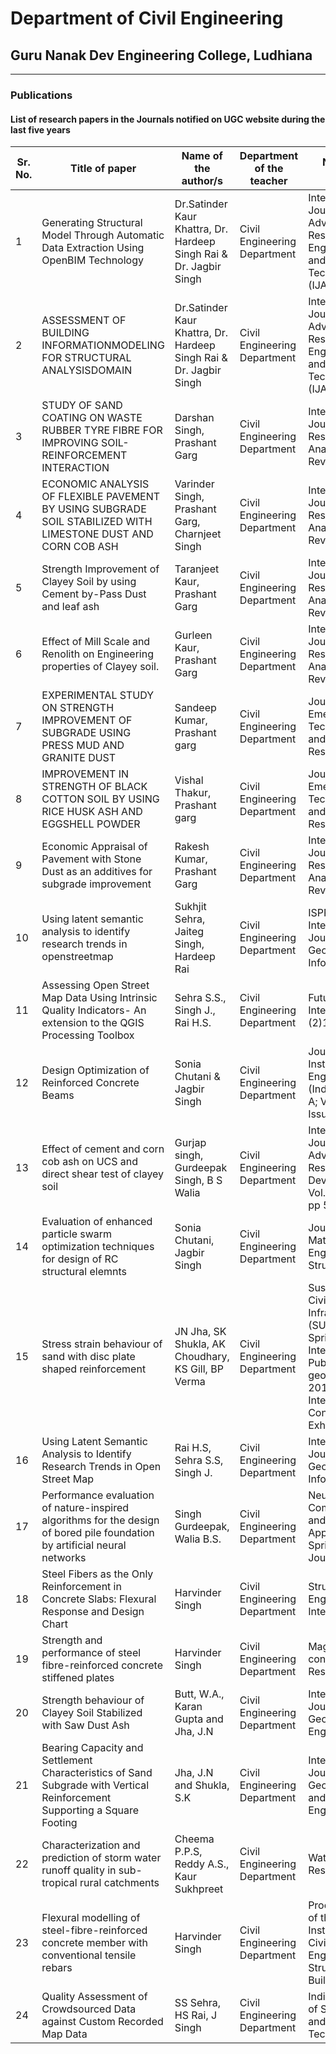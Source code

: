 # Department of Civil Engineering
## Guru Nanak Dev Engineering College, Ludhiana

---

### Publications



#### List of research papers in the Journals notified on UGC website during the last five years

| Sr. No.	| Title of paper	| Name of the author/s	| Department of the teacher	| Name of journal	| Year of publication	| ISSN number |
| ---	| ---	| ---	| ---	| ---	| ---	| --- |
| 1	| Generating Structural Model Through Automatic Data Extraction Using OpenBIM Technology	| Dr.Satinder Kaur Khattra, Dr. Hardeep Singh Rai & Dr. Jagbir Singh	| Civil Engineering Department	| International Journal of Advanced Research in Engineering and Technology (IJARET)	| 2020	| ISSN Print: 0976-6480 and ISSN Online: 0976-6499 |
| 2	| ASSESSMENT OF BUILDING INFORMATIONMODELING FOR STRUCTURAL ANALYSISDOMAIN	| Dr.Satinder Kaur Khattra, Dr. Hardeep Singh Rai & Dr. Jagbir Singh	| Civil Engineering Department	| International Journal of Advanced Research in Engineering and Technology (IJARET).	| 2020	| ISSN Print: 0976-6480 and ISSN Online: 0976-6499 |
| 3	| STUDY OF SAND COATING ON WASTE RUBBER TYRE FIBRE FOR IMPROVING SOIL-REINFORCEMENT INTERACTION	| Darshan Singh, Prashant Garg	| Civil Engineering Department	| International Journal of Research and Analytical Reviews	| 2019	| ISSN 2348-1269 |
| 4	| ECONOMIC ANALYSIS OF FLEXIBLE PAVEMENT BY USING SUBGRADE SOIL STABILIZED WITH LIMESTONE DUST AND CORN COB ASH	| Varinder Singh, Prashant Garg, Charnjeet Singh	| Civil Engineering Department	| International Journal of Research and Analytical Reviews	| 2019	| ISSN 2348-1269 |
| 5	| Strength Improvement of Clayey Soil by using Cement by-Pass Dust and leaf ash	| Taranjeet Kaur, Prashant Garg	| Civil Engineering Department	| International Journal of Research and Analytical Reviews	| 2019	| ISSN 2348-1269 |
| 6	| Effect of Mill Scale and Renolith on Engineering properties of Clayey soil. 	| Gurleen Kaur, Prashant Garg	| Civil Engineering Department	| International Journal of Research and Analytical Reviews	| 2019	| ISSN 2348-1269 |
| 7	| EXPERIMENTAL STUDY ON STRENGTH IMPROVEMENT OF SUBGRADE USING PRESS MUD AND GRANITE DUST	| Sandeep Kumar, Prashant garg	| Civil Engineering Department	| Journal of Emerging Technologies and Innovative Research	| 2019	| ISSN-2349-5162 |
| 8	| IMPROVEMENT IN STRENGTH OF BLACK COTTON SOIL BY USING RICE HUSK ASH AND EGGSHELL POWDER	| Vishal Thakur, Prashant garg	| Civil Engineering Department	| Journal of Emerging Technologies and Innovative Research	| 2019	| ISSN-2349-5162 |
| 9	| Economic Appraisal of Pavement with Stone Dust as an additives for subgrade improvement	| Rakesh Kumar, Prashant Garg	| Civil Engineering Department	| International Journal of Research and Analytical Reviews	| 2018	| ISSN 2348-1269 |
| 10	| Using latent semantic analysis to identify research trends in openstreetmap	| Sukhjit Sehra, Jaiteg Singh, Hardeep Rai	| Civil Engineering Department	| ISPRS International Journal of Geo-Information	| 2017	| 2220-9964 |
| 11	| Assessing Open Street Map Data Using Intrinsic Quality Indicators- An extension to the QGIS Processing Toolbox	| Sehra S.S., Singh J., Rai H.S.	| Civil Engineering Department	| Future Internet9 (2)15	| 2017	| ISSN 1999-5903 |
| 12	| Design Optimization of Reinforced Concrete Beams	| Sonia Chutani & Jagbir Singh	| Civil Engineering Department	| Journal of The Institution of Engineers (India): Series A; Volume 98, Issue 4 	| 2017	| 2250-2149 |
| 13	| Effect of cement and corn cob ash on UCS and direct shear test of clayey soil	| Gurjap singh, Gurdeepak Singh, B S Walia	| Civil Engineering Department	| International Journal of Advanced Research And Development, Vol. 2, Issue 5, pp 559-566	| 2017	| 2455-4030 |
| 14	| Evaluation of enhanced particle swarm optimization techniques for design of RC structural elemnts	| Sonia Chutani, Jagbir Singh	| Civil Engineering Department	| Journal of Materials and Engineering Structures2(4)	| 2017	| 2170-127X65-78 |
| 15	| Stress strain behaviour of sand with disc plate shaped reinforcement	| JN Jha, SK Shukla, AK Choudhary, KS Gill, BP Verma	| Civil Engineering Department	| Sustainable Civil Infrastructures (SUCI), Springer International Publishing, geoMEast 2017 International Congress and Exhibition	| 2017	| 2366-3413 |
| 16	| Using Latent Semantic Analysis to Identify Research Trends in Open Street Map	| Rai H.S, Sehra S.S, Singh J.	| Civil Engineering Department	| International Journal of Geo Information 	| 2017	| 2220-9964 |
| 17	| Performance evaluation of nature-inspired algorithms for the design of bored pile foundation by artificial neural networks	| Singh Gurdeepak, Walia B.S.	| Civil Engineering Department	| Neural Computing and Applications, Springer Jounal, 	| 2016	| 0941-0643 |
| 18	| Steel Fibers as the Only Reinforcement in Concrete Slabs: Flexural Response and Design Chart	| Harvinder Singh	| Civil Engineering Department	| Structural Engineering International	| 2016	| 1016-8664 |
| 19	| Strength and performance of steel fibre-reinforced concrete stiffened plates	| Harvinder Singh	| Civil Engineering Department	| Magazine of concrete Research	| 2016	| 0024-9831 |
| 20	| Strength behaviour of Clayey Soil Stabilized with Saw Dust Ash	| Butt, W.A., Karan Gupta and Jha, J.N 	| Civil Engineering Department	| International Journal of Geo-Engineering	| 2016	| 2092-9196  |
| 21	| Bearing Capacity and Settlement Characteristics of Sand Subgrade with Vertical Reinforcement Supporting a Square Footing	| Jha, J.N and Shukla, S.K	| Civil Engineering Department	| International Journal of Geosynthetics and Ground Engineering	| 2015	|  2199-9260|
| 22	| Characterization and prediction of storm water runoff quality in sub-tropical rural catchments	| Cheema P.P.S, Reddy A.S., Kaur Sukhpreet	| Civil Engineering Department	| Water Resources	| 2015	|0097-8078  |
| 23	| Flexural modelling of steel-fibre-reinforced concrete member with conventional tensile rebars	| Harvinder Singh	| Civil Engineering Department	| Proceedings of the Institution of Civil Engineers - Structures and Buildings	| 2015	|  0965-0911  |
| 24	| Quality Assessment of Crowdsourced Data against Custom Recorded Map Data	| SS Sehra, HS Rai, J Singh	| Civil Engineering Department	| Indian Journal of Science and Technology	| 2015	| 0974-6846 |

